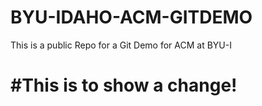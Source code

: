 BYU-IDAHO-ACM-GITDEMO
=====================

This is a public Repo for a Git Demo for ACM at BYU-I

#This is to show a change!
=========================